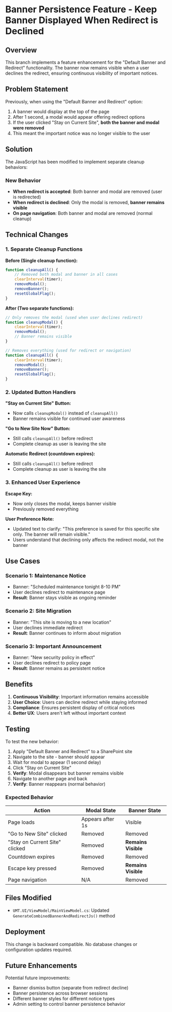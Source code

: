 # Banner Persistence Feature - Keep Banner Displayed When Redirect is Declined

## Overview

This branch implements a feature enhancement for the "Default Banner and Redirect" functionality. The banner now remains visible when a user declines the redirect, ensuring continuous visibility of important notices.

## Problem Statement

Previously, when using the "Default Banner and Redirect" option:
1. A banner would display at the top of the page
2. After 1 second, a modal would appear offering redirect options
3. If the user clicked "Stay on Current Site", **both the banner and modal were removed**
4. This meant the important notice was no longer visible to the user

## Solution

The JavaScript has been modified to implement separate cleanup behaviors:

### New Behavior
- **When redirect is accepted**: Both banner and modal are removed (user is redirected)
- **When redirect is declined**: Only the modal is removed, **banner remains visible**
- **On page navigation**: Both banner and modal are removed (normal cleanup)

## Technical Changes

### 1. Separate Cleanup Functions

**Before (Single cleanup function):**
```javascript
function cleanupAll() {
    // Removed both modal and banner in all cases
    clearInterval(timer);
    removeModal();
    removeBanner();
    resetGlobalFlag();
}
```

**After (Two separate functions):**
```javascript
// Only removes the modal (used when user declines redirect)
function cleanupModal() {
    clearInterval(timer);
    removeModal();
    // Banner remains visible
}

// Removes everything (used for redirect or navigation)
function cleanupAll() {
    clearInterval(timer);
    removeModal();
    removeBanner();
    resetGlobalFlag();
}
```

### 2. Updated Button Handlers

**"Stay on Current Site" Button:**
- Now calls `cleanupModal()` instead of `cleanupAll()`
- Banner remains visible for continued user awareness

**"Go to New Site Now" Button:**
- Still calls `cleanupAll()` before redirect
- Complete cleanup as user is leaving the site

**Automatic Redirect (countdown expires):**
- Still calls `cleanupAll()` before redirect
- Complete cleanup as user is leaving the site

### 3. Enhanced User Experience

**Escape Key:**
- Now only closes the modal, keeps banner visible
- Previously removed everything

**User Preference Note:**
- Updated text to clarify: "This preference is saved for this specific site only. The banner will remain visible."
- Users understand that declining only affects the redirect modal, not the banner

## Use Cases

### Scenario 1: Maintenance Notice
- Banner: "Scheduled maintenance tonight 8-10 PM"
- User declines redirect to maintenance page
- **Result**: Banner stays visible as ongoing reminder

### Scenario 2: Site Migration
- Banner: "This site is moving to a new location"
- User declines immediate redirect
- **Result**: Banner continues to inform about migration

### Scenario 3: Important Announcement
- Banner: "New security policy in effect"
- User declines redirect to policy page
- **Result**: Banner remains as persistent notice

## Benefits

1. **Continuous Visibility**: Important information remains accessible
2. **User Choice**: Users can decline redirect while staying informed
3. **Compliance**: Ensures persistent display of critical notices
4. **Better UX**: Users aren't left without important context

## Testing

To test the new behavior:

1. Apply "Default Banner and Redirect" to a SharePoint site
2. Navigate to the site - banner should appear
3. Wait for modal to appear (1 second delay)
4. Click "Stay on Current Site"
5. **Verify**: Modal disappears but banner remains visible
6. Navigate to another page and back
7. **Verify**: Banner reappears (normal behavior)

### Expected Behavior

| Action | Modal State | Banner State | 
|--------|------------|--------------|
| Page loads | Appears after 1s | Visible |
| "Go to New Site" clicked | Removed | Removed |
| "Stay on Current Site" clicked | Removed | **Remains Visible** |
| Countdown expires | Removed | Removed |
| Escape key pressed | Removed | **Remains Visible** |
| Page navigation | N/A | Removed |

## Files Modified

- `UMT.UI/ViewModel/MainViewModel.cs`: Updated `GenerateCombinedBannerAndRedirectJs()` method

## Deployment

This change is backward compatible. No database changes or configuration updates required.

## Future Enhancements

Potential future improvements:
- Banner dismiss button (separate from redirect decline)
- Banner persistence across browser sessions
- Different banner styles for different notice types
- Admin setting to control banner persistence behavior
